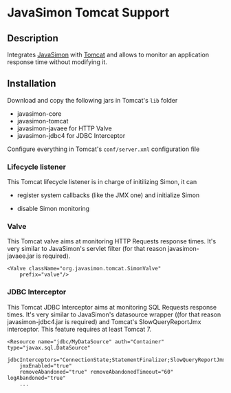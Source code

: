 JavaSimon Tomcat Support
========================

Description
-----------
Integrates [JavaSimon](http://javasimon.googlecode.com) with [Tomcat](http://tomcat.apache.org) and allows to monitor an application response
time without modifying it.

Installation
------------
Download and copy the following jars in Tomcat's `lib` folder

- javasimon-core
- javasimon-tomcat
- javasimon-javaee for HTTP Valve
- javasimon-jdbc4  for JDBC Interceptor

Configure everything in Tomcat's `conf/server.xml` configuration file

### Lifecycle listener
This Tomcat lifecycle listener is in charge of initilizing Simon, it can

- register system callbacks (like the JMX one) and initialize Simon
- disable Simon monitoring


	<Listener className="org.javasimon.tomcat.SimonListener"
		callbacks="org.javasimon.jmx.JmxRegisterCallback,org.javasimon.utils.SLF4JLoggingCallback"
		enabled="true" />

### Valve
This Tomcat valve aims at monitoring HTTP Requests response times. It's very similar to JavaSimon's servlet filter
(for that reason javasimon-javaee.jar is required).

	<Valve className="org.javasimon.tomcat.SimonValve"
		prefix="valve"/>

### JDBC Interceptor
This Tomcat JDBC Interceptor aims at monitoring SQL Requests response times. It's very similar to JavaSimon's datasource
wrapper ((for that reason javasimon-jdbc4.jar is required) and Tomcat's SlowQueryReportJmx interceptor. This feature requires at least Tomcat 7.

	<Resource name="jdbc/MyDataSource" auth="Container" type="javax.sql.DataSource"
		jdbcInterceptors="ConnectionState;StatementFinalizer;SlowQueryReportJmx(threshold=1000);org.javasimon.tomcat.SimonJdbcInterceptor(prefix=jdbc)"
		jmxEnabled="true"
		removeAbandoned="true" removeAbandonedTimeout="60" logAbandoned="true"
		...
